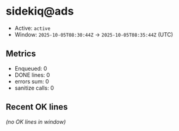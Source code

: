 # sidekiq@ads

- Active: `active`
- Window: `2025-10-05T08:30:44Z` → `2025-10-05T08:35:44Z` (UTC)

## Metrics
- Enqueued: 0
- DONE lines: 0
- errors sum: 0
- sanitize calls: 0

## Recent OK lines
_(no OK lines in window)_
